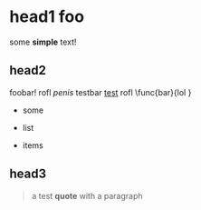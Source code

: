 # head1 **foo**

some **simple** text!

## head2

foobar! rofl _penis_ testbar [test](link) rofl \func{bar}{lol }

* some

* list
* items


## head3

> a test **quote**
> with a paragraph
